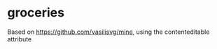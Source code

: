 groceries
=========

Based on https://github.com/vasilisvg/mine, using the contenteditable attribute